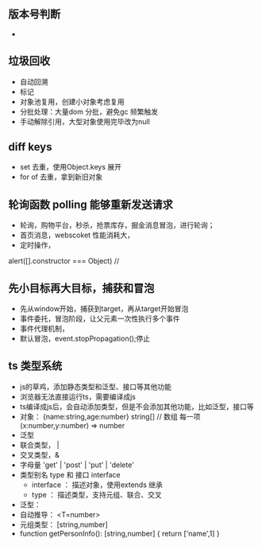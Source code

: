 ## 版本号判断
- 

## 垃圾回收
- 自动回溯
- 标记
- 对象池复用，创建小对象考虑复用
- 分批处理：大量dom 分批，避免gc 频繁触发
- 手动解除引用，大型对象使用完毕改为null

## diff keys 
- set 去重，使用Object.keys 展开
- for of 去重，拿到新旧对象

## 轮询函数 polling 能够重新发送请求
- 轮询，购物平台，秒杀，抢票库存，掘金消息冒泡，进行轮询；
- 首页消息，webscoket 性能消耗大，
- 定时操作，

alert([].constructor === Object) // 

## 先小目标再大目标，捕获和冒泡
- 先从window开始，捕获到target，再从target开始冒泡
- 事件委托，冒泡阶段，让父元素一次性执行多个事件
- 事件代理机制，
- 默认冒泡，event.stopPropagation();停止

## ts 类型系统
- js的草鸡，添加静态类型和泛型、接口等其他功能
- 浏览器无法直接运行ts，需要编译成js
- ts编译成js后，会自动添加类型，但是不会添加其他功能，比如泛型，接口等
- 对象：
  {name:string,age:number}
  string[] // 数组 每一项
  (x:number,y:number) => number
- 泛型
- 联合类型， | 
- 交叉类型，& 
- 字母量 'get' | 'post' | 'put' | 'delete' 
- 类型别名 type 和 接口 interface
  - interface ： 描述对象，使用extends 继承
  - type ： 描述类型，支持元组、联合、交叉
- 泛型： <T> 
- 自动推导： <T=number>
- 元组类型： [string,number]
- function getPersonInfo(): [string,number] {
    return ['name',1]
}